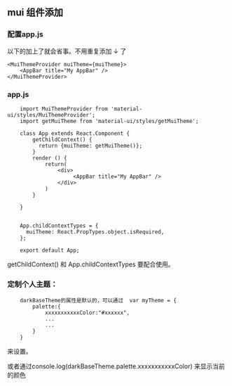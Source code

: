 ##  mui  组件添加

### 配置app.js   
以下的加上了就会省事。不用重复添加  ↓  了

    <MuiThemeProvider muiTheme={muiTheme}>
        <AppBar title="My AppBar" />
    </MuiThemeProvider>






### app.js

        import MuiThemeProvider from 'material-ui/styles/MuiThemeProvider';
        import getMuiTheme from 'material-ui/styles/getMuiTheme';

        class App extends React.Component {
            getChildContext() {
              return {muiTheme: getMuiTheme()};
            }
            render () {
                return(
                    <div>
                         <AppBar title="My AppBar" />
                    </div>
                )
            }

        }


        App.childContextTypes = {
          muiTheme: React.PropTypes.object.isRequired,
        };

        export default App;



getChildContext() 和 App.childContextTypes       要配合使用。


### 定制个人主题：

        darkBaseTheme的属性是默认的，可以通过  var myTheme = {
            palette:{
                xxxxxxxxxxxColor:"#xxxxxx",
                ...
                ...
            }
        }

来设置。

或者通过console.log(darkBaseTheme.palette.xxxxxxxxxxxColor)   来显示当前的颜色
